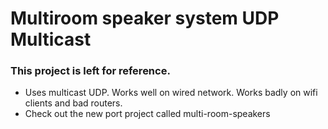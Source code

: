 # Multiroom speaker system  UDP Multicast
### This project is left for reference.

 * Uses multicast UDP. Works well on wired network. Works badly on wifi clients and bad routers.
 * Check out the new port project called multi-room-speakers
     



